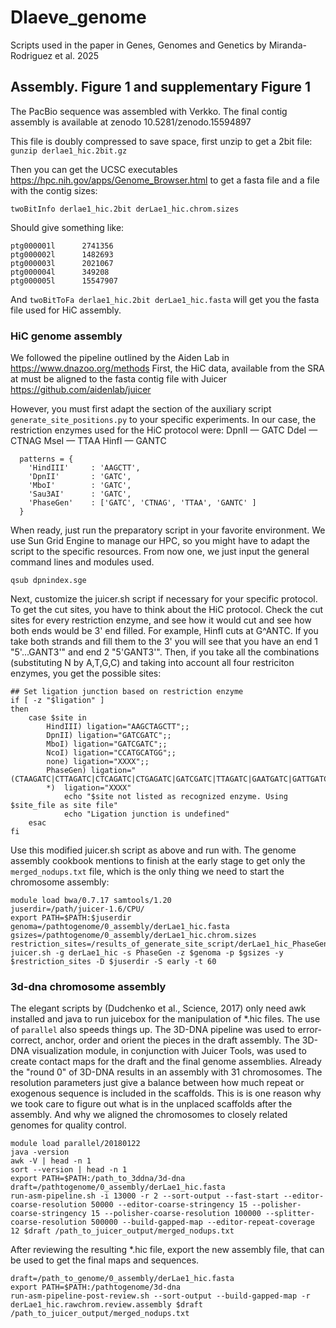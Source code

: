 # Dlaeve_genome
Scripts used in the paper in Genes, Genomes and Genetics by Miranda-Rodriguez et al. 2025

## Assembly.  Figure 1 and supplementary Figure 1
The PacBio sequence was assembled with Verkko. The final contig assembly is available at zenodo 
10.5281/zenodo.15594897

This file is doubly compressed to save space, first unzip to get a 2bit file:
`gunzip derlae1_hic.2bit.gz`

Then you can get the UCSC executables https://hpc.nih.gov/apps/Genome_Browser.html to get a fasta file and a file with the contig sizes:

`twoBitInfo derlae1_hic.2bit derLae1_hic.chrom.sizes`

Should give something like:
```
ptg000001l      2741356
ptg000002l      1482693
ptg000003l      2021067
ptg000004l      349208
ptg000005l      15547907
```
And `twoBitToFa derlae1_hic.2bit derLae1_hic.fasta` will get you the fasta file used for HiC assembly.

### HiC genome assembly
We followed the pipeline outlined by the Aiden Lab in https://www.dnazoo.org/methods
First, the HiC data, available from the SRA at must be aligned to the fasta contig file with Juicer https://github.com/aidenlab/juicer

However, you must first adapt the section of the auxiliary script `generate_site_positions.py` to your specific experiments. In our case, the restriction enzymes used for the HiC protocol were:
DpnII — GATC
DdeI — CTNAG
MseI — TTAA
HinfI — GANTC

```
  patterns = {
    'HindIII'     : 'AAGCTT',
    'DpnII'       : 'GATC',
    'MboI'        : 'GATC',
    'Sau3AI'      : 'GATC',
    'PhaseGen'    : ['GATC', 'CTNAG', 'TTAA', 'GANTC' ]
  }
```

When ready, just run the preparatory script in your favorite environment. We use Sun Grid Engine to manage our HPC, so you might have to adapt the script to the specific resources. From now one, we just input the general command lines and modules used.

`qsub dpnindex.sge`

Next, customize the juicer.sh script if necessary for your specific protocol. To get the cut sites, you have to think about the HiC protocol. Check the cut sites for every restriction enzyme, and see how it would cut and see how both ends would be 3' end filled. For example, HinfI cuts at G^ANTC. If you take both strands and fill them to the 3' you will see that you have an end 1 "5'...GANT3'" and end 2 "5'GANT3'". Then, if you take all the combinations (substituting N by A,T,G,C) and taking into account all four restriciton enzymes, you get the possible sites:

```
## Set ligation junction based on restriction enzyme
if [ -z "$ligation" ]
then
    case $site in
        HindIII) ligation="AAGCTAGCTT";;
        DpnII) ligation="GATCGATC";;
        MboI) ligation="GATCGATC";;
        NcoI) ligation="CCATGCATGG";;
        none) ligation="XXXX";;
        PhaseGen) ligation="(CTAAGATC|CTTAGATC|CTCAGATC|CTGAGATC|GATCGATC|TTAGATC|GAATGATC|GATTGATC|GACTGATC|GAGTGATC|CTAATAAG|CTTATAAG|CTCATAAG|CTGATAAG|GATCTAAG|TTATAAG|GAATTAAG|GATTTAAG|GACTTAAG|GAGTTAAG|CTAATTAG|CTTATTAG|CTCATTAG|CTGATTAG|GATCTTAG|TTATTAG|GAATTTAG|GATTTTAG|GACTTTAG|GAGTTTAG|CTAATCAG|CTTATCAG|CTCATCAG|CTGATCAG|GATCTCAG|TTATCAG|GAATTCAG|GATTTCAG|GACTTCAG|GAGTTCAG|CTAATGAG|CTTATGAG|CTCATGAG|CTGATGAG|GATCTGAG|TTATGAG|GAATTGAG|GATTTGAG|GACTTGAG|GAGTTGAG|CTAATAA|CTTATAA|CTCATAA|CTGATAA|GATCTAA|TTATAA|GAATTAA|GATTTAA|GACTTAA|GAGTTAA|CTAAAATC|CTTAAATC|CTCAAATC|CTGAAATC|GATCAATC|TTAAATC|GAATAATC|GATTAATC|GACTAATC|GAGTAATC|CTAAATTC|CTTAATTC|CTCAATTC|CTGAATTC|GATCATTC|TTAATTC|GAATATTC|GATTATTC|GACTATTC|GAGTATTC|CTAAACTC|CTTAACTC|CTCAACTC|CTGAACTC|GATCACTC|TTAACTC|GAATACTC|GATTACTC|GACTACTC|GAGTACTC|CTAAAGTC|CTTAAGTC|CTCAAGTC|CTGAAGTC|GATCAGTC|TTAAGTC|GAATAGTC|GATTAGTC|GACTAGTC|GAGTAGTC)";;
        *)  ligation="XXXX"
            echo "$site not listed as recognized enzyme. Using $site_file as site file"
            echo "Ligation junction is undefined"
    esac
fi

```

Use this modified juicer.sh script as above and run with. The genome assembly cookbook mentions to finish at the early stage to get only the `merged_nodups.txt` file, which is the only thing we need to start the chromosome assembly:

```
module load bwa/0.7.17 samtools/1.20
juserdir=/path/juicer-1.6/CPU/
export PATH=$PATH:$juserdir
genoma=/pathtogenome/0_assembly/derLae1_hic.fasta
gsizes=/pathtogenome/0_assembly/derLae1_hic.chrom.sizes
restriction_sites=/results_of_generate_site_script/derLae1_hic_PhaseGen.txt
juicer.sh -g derLae1_hic -s PhaseGen -z $genoma -p $gsizes -y $restriction_sites -D $juserdir -S early -t 60
```

### 3d-dna chromosome assembly
The elegant scripts by (Dudchenko et al., Science, 2017) only need awk installed and java to run juicebox for the manipulation of *.hic files. The use of `parallel` also speeds things up.
The 3D-DNA pipeline was used to error-correct, anchor, order and orient the pieces in the draft assembly. The 3D-DNA visualization module, in conjunction with Juicer Tools, was used to create contact maps for the draft and the final genome assemblies. 
Already the "round 0" of 3D-DNA results in an assembly with 31 chromosomes. The resolution parameters just give a balance between how much repeat or exogenous sequence is included in the scaffolds. This is is one reason why we took care to figure out what is in the unplaced scaffolds after the assembly. And why we aligned the chromosomes to closely related genomes for quality control.
```
module load parallel/20180122
java -version
awk -V | head -n 1
sort --version | head -n 1
export PATH=$PATH:/path_to_3ddna/3d-dna
draft=/pathtogenome/0_assembly/derLae1_hic.fasta
run-asm-pipeline.sh -i 13000 -r 2 --sort-output --fast-start --editor-coarse-resolution 50000 --editor-coarse-stringency 15 --polisher-coarse-stringency 15 --polisher-coarse-resolution 100000 --splitter-coarse-resolution 500000 --build-gapped-map --editor-repeat-coverage 12 $draft /path_to_juicer_output/merged_nodups.txt
```

After reviewing the resulting *.hic file, export the new assembly file, that can be used to get the final maps and sequences.
```
draft=/path_to_genome/0_assembly/derLae1_hic.fasta
export PATH=$PATH:/pathtogenome/3d-dna
run-asm-pipeline-post-review.sh --sort-output --build-gapped-map -r derLae1_hic.rawchrom.review.assembly $draft /path_to_juicer_output/merged_nodups.txt

```









